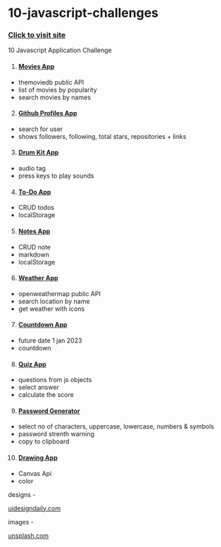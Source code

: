 # 10-javascript-challenges

<h3> <a href="https://celadon-blancmange-f3dbab.netlify.app/" target="_blank">Click to visit site</a> </h3>

10 Javascript Application Challenge

1. <h4> <a href="https://celadon-blancmange-f3dbab.netlify.app/movies-app/movies-app.html" target="_blank">Movies App</a> </h4>

-   themoviedb public API
-   list of movies by popularity
-   search movies by names

2. <h4> <a href="https://celadon-blancmange-f3dbab.netlify.app/github-profiles-app/github-profiles.html" target="_blank">Github Profiles App</a> </h4>

-   search for user
-   shows followers, following, total stars, repositories + links

3. <h4><a href="https://celadon-blancmange-f3dbab.netlify.app/drum-kit-app/drum-kit.html" target="_blank">Drum Kit App</a></h4>

-   audio tag
-   press keys to play sounds

4. <h4><a href="https://celadon-blancmange-f3dbab.netlify.app/todo-app/todo-app.html" target="_blank">To-Do App</a></h4>

-   CRUD todos
-   localStorage

5. <h4><a href="https://celadon-blancmange-f3dbab.netlify.app/notes-app/notes-app.html" target="_blank">Notes App</a></h4>

-   CRUD note
-   markdown
-   localStorage

6. <h4><a href="https://celadon-blancmange-f3dbab.netlify.app/weather-app/weather-app.html" target="_blank">Weather App</a></h4>

-   openweathermap public API
-   search location by name
-   get weather with icons


7. <h4><a href="https://celadon-blancmange-f3dbab.netlify.app/countdown-timer-app/countdown-timer.html" target="_blank">Countdown App</a></h4>

-   future date 1 jan 2023
-   countdown


8. <h4><a href="https://celadon-blancmange-f3dbab.netlify.app/quiz-app/quiz-app.html" target="_blank">Quiz App</a></h4>

-   questions from js objects
-   select answer
-   calculate the score


9. <h4><a href="https://celadon-blancmange-f3dbab.netlify.app/passoword-generator-app/password-generator.html" target="_blank">Password Generator</a></h4>

-   select no of characters, uppercase, lowercase, numbers & symbols
-   password strenth warning
-   copy to clipboard


10. <h4><a href="https://celadon-blancmange-f3dbab.netlify.app/drawing-app/drawing-app.html" target="_blank">Drawing App</a></h4>

-   Canvas Api
-   color


designs - <p> <a href="https://uidesigndaily.com" target="_blank">uidesigndaily.com</a> </p>
images - <p> <a href="https://unsplash.com/" target="_blank">unsplash.com</a> </p>


